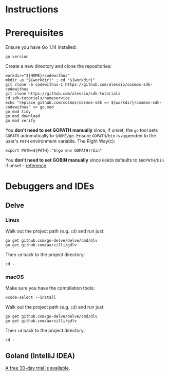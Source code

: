 # Instructions

# Prerequisites

Ensure you have Go 1.14 installed:

```
go version
```

Create a new directory and clone the repositories:

```
workdir="${HOME}/codewithus"
mkdir -p "${workdir}" ; cd "${workdir}"
git clone -b codewithus-1 https://github.com/alessio/cosmos-sdk-codewithus
git clone https://github.com/alessio/sdk-tutorials
cd sdk-tutorials/nameservice
echo "replace github.com/cosmos/cosmos-sdk => ${workdir}/cosmos-sdk-codewithus" >> go.mod
go mod tidy
go mod download
go mod verify
```

You **don't need to set GOPATH manually** since, if unset, the `go` tool sets `GOPATH`
automatically to `$HOME/go`. Ensure `GOPATH/bin` is appended to the user's `PATH`
environment variable. The Right Way(c):

```
export PATH=${PATH}:"$(go env GOPATH)/bin"
```

You **don't need to set GOBIN manually** since `GOBIN` defaults to `$GOPATH/bin` if unset - [reference](https://golang.org/cmd/go/#hdr-Compile_and_install_packages_and_dependencies).

# Debuggers and IDEs

## Delve

### Linux

Walk out the project path (e.g. `cd`) and run just:

```
go get github.com/go-delve/delve/cmd/dlv
go get github.com/aarzilli/gdlv
```

Then `cd` back to the project directory:

```
cd -
```

### macOS


Make sure you have the compilation tools:

```
xcode-select --install
```

Walk out the project path (e.g. `cd`) and run just:

```
go get github.com/go-delve/delve/cmd/dlv
go get github.com/aarzilli/gdlv
```

Then `cd` back to the project directory:

```
cd -
```


## Goland (IntelliJ IDEA)

[A free 30-day trial is available](https://www.jetbrains.com/go/).

